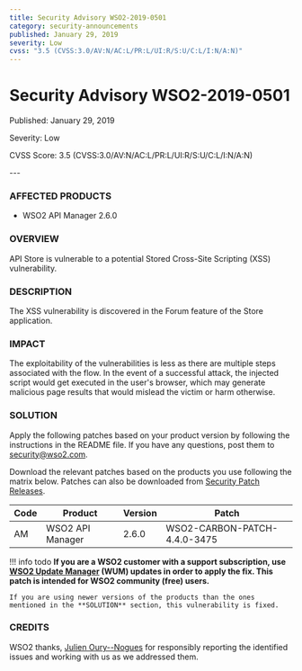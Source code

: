 ```yaml
---
title: Security Advisory WSO2-2019-0501
category: security-announcements
published: January 29, 2019
severity: Low
cvss: "3.5 (CVSS:3.0/AV:N/AC:L/PR:L/UI:R/S:U/C:L/I:N/A:N)"
---
```


# Security Advisory WSO2-2019-0501

<p class="doc-info">Published: January 29, 2019</p>
<p class="doc-info">Severity: Low</p>
<p class="doc-info">CVSS Score: 3.5 (CVSS:3.0/AV:N/AC:L/PR:L/UI:R/S:U/C:L/I:N/A:N)</p>
---

### AFFECTED PRODUCTS
* WSO2 API Manager 2.6.0


### OVERVIEW
API Store is vulnerable to a potential Stored Cross-Site Scripting (XSS) vulnerability.


### DESCRIPTION
The XSS vulnerability is discovered in the Forum feature of the Store application.


### IMPACT
The exploitability of the vulnerabilities is less as there are multiple steps associated with the flow. In the event of a successful attack, the injected script would get executed in the user's browser, which may generate malicious page results that would mislead the victim or harm otherwise.


### SOLUTION
Apply the following patches based on your product version by following the instructions in the README file. If you have any questions, post them to <security@wso2.com>.

Download the relevant patches based on the products you use following the matrix below. Patches can also be downloaded from [Security Patch Releases](https://wso2.com/security-patch-releases/).


| **Code** | **Product**          | **Version** | **Patch**                    |
| -------- | -------------------- | ----------- | ---------------------------- |
| AM       | WSO2 API Manager     | 2.6.0       | WSO2-CARBON-PATCH-4.4.0-3475 |


!!! info todo
    **If you are a WSO2 customer with a support subscription, use [WSO2 Update Manager](https://wso2.com/updates/wum) (WUM) updates in order to apply the fix. This patch is intended for WSO2 community (free) users.**

    If you are using newer versions of the products than the ones mentioned in the **SOLUTION** section, this vulnerability is fixed.


### CREDITS
WSO2 thanks, [Julien Oury--Nogues](https://fr.linkedin.com/in/julien-oury-nogues-a23186115/en) for responsibly reporting the identified issues and working with us as we addressed them.
